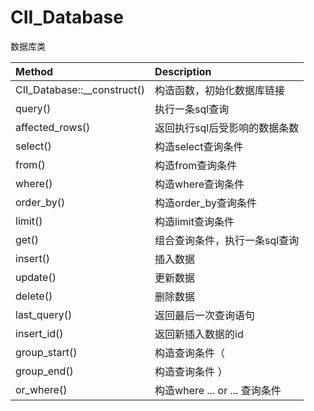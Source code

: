 # CII\_Database

数据库类

| Method | Description |
| :--- | :--- |
| CII\_Database::\_\_construct\(\) | 构造函数，初始化数据库链接 |
| query\(\) | 执行一条sql查询 |
| affected\_rows\(\) | 返回执行sql后受影响的数据条数 |
| select\(\) | 构造select查询条件 |
| from\(\) | 构造from查询条件 |
| where\(\) | 构造where查询条件 |
| order\_by\(\) | 构造order\_by查询条件 |
| limit\(\) | 构造limit查询条件 |
| get\(\) | 组合查询条件，执行一条sql查询 |
| insert\(\) | 插入数据 |
| update\(\) | 更新数据 |
| delete\(\) | 删除数据 |
| last\_query\(\) | 返回最后一次查询语句 |
| insert\_id\(\) | 返回新插入数据的id |
| group\_start\(\) | 构造查询条件（ |
| group\_end\(\) | 构造查询条件  ） |
| or\_where\(\) | 构造where ... or ... 查询条件 |



